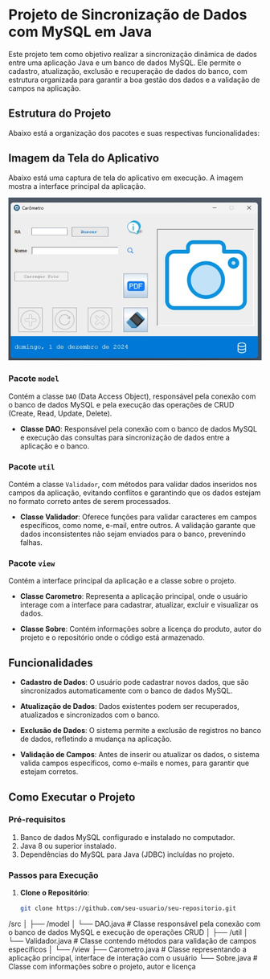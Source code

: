 # Projeto de Sincronização de Dados com MySQL em Java

Este projeto tem como objetivo realizar a sincronização dinâmica de dados entre uma aplicação Java e um banco de dados MySQL. Ele permite o cadastro, atualização, exclusão e recuperação de dados do banco, com estrutura organizada para garantir a boa gestão dos dados e a validação de campos na aplicação.

## Estrutura do Projeto

Abaixo está a organização dos pacotes e suas respectivas funcionalidades:

## Imagem da Tela do Aplicativo

Abaixo está uma captura de tela do aplicativo em execução. A imagem mostra a interface principal da aplicação.

![Tela do Aplicativo](assets/tela-app.jpg)


### Pacote `model`
Contém a classe `DAO` (Data Access Object), responsável pela conexão com o banco de dados MySQL e pela execução das operações de CRUD (Create, Read, Update, Delete).

- **Classe DAO**: Responsável pela conexão com o banco de dados MySQL e execução das consultas para sincronização de dados entre a aplicação e o banco.

### Pacote `util`
Contém a classe `Validador`, com métodos para validar dados inseridos nos campos da aplicação, evitando conflitos e garantindo que os dados estejam no formato correto antes de serem processados.

- **Classe Validador**: Oferece funções para validar caracteres em campos específicos, como nome, e-mail, entre outros. A validação garante que dados inconsistentes não sejam enviados para o banco, prevenindo falhas.

### Pacote `view`
Contém a interface principal da aplicação e a classe sobre o projeto.

- **Classe Carometro**: Representa a aplicação principal, onde o usuário interage com a interface para cadastrar, atualizar, excluir e visualizar os dados.
  
- **Classe Sobre**: Contém informações sobre a licença do produto, autor do projeto e o repositório onde o código está armazenado.

## Funcionalidades

- **Cadastro de Dados**: O usuário pode cadastrar novos dados, que são sincronizados automaticamente com o banco de dados MySQL.
  
- **Atualização de Dados**: Dados existentes podem ser recuperados, atualizados e sincronizados com o banco.
  
- **Exclusão de Dados**: O sistema permite a exclusão de registros no banco de dados, refletindo a mudança na aplicação.

- **Validação de Campos**: Antes de inserir ou atualizar os dados, o sistema valida campos específicos, como e-mails e nomes, para garantir que estejam corretos.

## Como Executar o Projeto

### Pré-requisitos
1. Banco de dados MySQL configurado e instalado no computador.
2. Java 8 ou superior instalado.
3. Dependências do MySQL para Java (JDBC) incluídas no projeto.

### Passos para Execução

1. **Clone o Repositório**:
   ```bash
   git clone https://github.com/seu-usuario/seu-repositorio.git

/src
│
├── /model
│   └── DAO.java              # Classe responsável pela conexão com o banco de dados MySQL e execução de operações CRUD
│
├── /util
│   └── Validador.java        # Classe contendo métodos para validação de campos específicos
│
└── /view
    ├── Carometro.java        # Classe representando a aplicação principal, interface de interação com o usuário
    └── Sobre.java            # Classe com informações sobre o projeto, autor e licença

